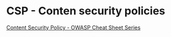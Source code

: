 # CSP - Conten security policies

[Content Security Policy - OWASP Cheat Sheet Series](https://cheatsheetseries.owasp.org/cheatsheets/Content_Security_Policy_Cheat_Sheet.html)